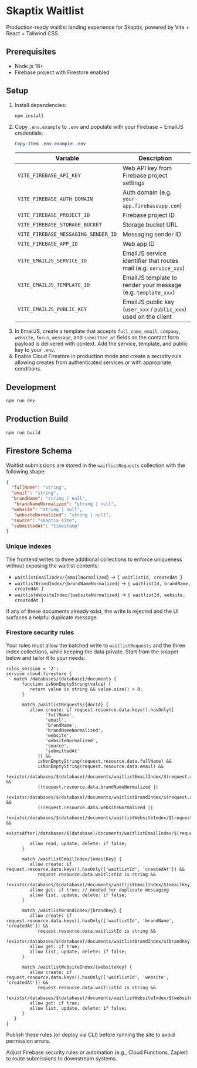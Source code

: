 # Skaptix Waitlist

Production-ready waitlist landing experience for Skaptix, powered by Vite + React + Tailwind CSS.

## Prerequisites

- Node.js 18+
- Firebase project with Firestore enabled

## Setup

1. Install dependencies:
   ```powershell
   npm install
   ```
2. Copy `.env.example` to `.env` and populate with your Firebase + EmailJS credentials:
   ```powershell
   Copy-Item .env.example .env
   ```
   | Variable | Description |
   | --- | --- |
   | `VITE_FIREBASE_API_KEY` | Web API key from Firebase project settings |
   | `VITE_FIREBASE_AUTH_DOMAIN` | Auth domain (e.g. `your-app.firebaseapp.com`) |
   | `VITE_FIREBASE_PROJECT_ID` | Firebase project ID |
   | `VITE_FIREBASE_STORAGE_BUCKET` | Storage bucket URL |
   | `VITE_FIREBASE_MESSAGING_SENDER_ID` | Messaging sender ID |
   | `VITE_FIREBASE_APP_ID` | Web app ID |
   | `VITE_EMAILJS_SERVICE_ID` | EmailJS service identifier that routes mail (e.g. `service_xxx`) |
   | `VITE_EMAILJS_TEMPLATE_ID` | EmailJS template to render your message (e.g. `template_xxx`) |
   | `VITE_EMAILJS_PUBLIC_KEY` | EmailJS public key (`user_xxx` / `public_xxx`) used on the client |
3. In EmailJS, create a template that accepts `full_name`, `email`, `company`, `website`, `focus`, `message`, and `submitted_at` fields so the contact form payload is delivered with context. Add the service, template, and public key to your `.env`.
4. Enable Cloud Firestore in production mode and create a security rule allowing creates from authenticated services or with appropriate conditions.

## Development

```powershell
npm run dev
```

## Production Build

```powershell
npm run build
```

## Firestore Schema

Waitlist submissions are stored in the `waitlistRequests` collection with the following shape:

```json
{
  "fullName": "string",
  "email": "string",
  "brandName": "string | null",
   "brandNameNormalized": "string | null",
  "website": "string | null",
   "websiteNormalized": "string | null",
  "source": "skaptix-site",
  "submittedAt": "timestamp"
}
```

### Unique indexes

The frontend writes to three additional collections to enforce uniqueness without exposing the waitlist contents:

- `waitlistEmailIndex/{emailNormalized}` → `{ waitlistId, createdAt }`
- `waitlistBrandIndex/{brandNameNormalized}` → `{ waitlistId, brandName, createdAt }`
- `waitlistWebsiteIndex/{websiteNormalized}` → `{ waitlistId, website, createdAt }`

If any of these documents already exist, the write is rejected and the UI surfaces a helpful duplicate message.

### Firestore security rules

Your rules must allow the batched write to `waitlistRequests` and the three index collections, while keeping the data private. Start from the snippet below and tailor it to your needs:

```
rules_version = '2';
service cloud.firestore {
   match /databases/{database}/documents {
      function isNonEmptyString(value) {
         return value is string && value.size() > 0;
      }

      match /waitlistRequests/{docId} {
         allow create: if request.resource.data.keys().hasOnly([
               'fullName',
               'email',
               'brandName',
               'brandNameNormalized',
               'website',
               'websiteNormalized',
               'source',
               'submittedAt'
            ]) &&
            isNonEmptyString(request.resource.data.fullName) &&
            isNonEmptyString(request.resource.data.email) &&
            !exists(/databases/$(database)/documents/waitlistEmailIndex/$(request.resource.data.email)) &&
            (!request.resource.data.brandNameNormalized ||
               !exists(/databases/$(database)/documents/waitlistBrandIndex/$(request.resource.data.brandNameNormalized))) &&
            (!request.resource.data.websiteNormalized ||
               !exists(/databases/$(database)/documents/waitlistWebsiteIndex/$(request.resource.data.websiteNormalized))) &&
            existsAfter(/databases/$(database)/documents/waitlistEmailIndex/$(request.resource.data.email));

         allow read, update, delete: if false;
      }

      match /waitlistEmailIndex/{emailKey} {
         allow create: if request.resource.data.keys().hasOnly(['waitlistId', 'createdAt']) &&
            request.resource.data.waitlistId is string &&
            !exists(/databases/$(database)/documents/waitlistEmailIndex/$(emailKey));
         allow get: if true; // needed for duplicate messaging
         allow list, update, delete: if false;
      }

      match /waitlistBrandIndex/{brandKey} {
         allow create: if request.resource.data.keys().hasOnly(['waitlistId', 'brandName', 'createdAt']) &&
            request.resource.data.waitlistId is string &&
            !exists(/databases/$(database)/documents/waitlistBrandIndex/$(brandKey));
         allow get: if true;
         allow list, update, delete: if false;
      }

      match /waitlistWebsiteIndex/{websiteKey} {
         allow create: if request.resource.data.keys().hasOnly(['waitlistId', 'website', 'createdAt']) &&
            request.resource.data.waitlistId is string &&
            !exists(/databases/$(database)/documents/waitlistWebsiteIndex/$(websiteKey));
         allow get: if true;
         allow list, update, delete: if false;
      }
   }
}
```

Publish these rules (or deploy via CLI) before running the site to avoid permission errors.

Adjust Firebase security rules or automation (e.g., Cloud Functions, Zapier) to route submissions to downstream systems.
